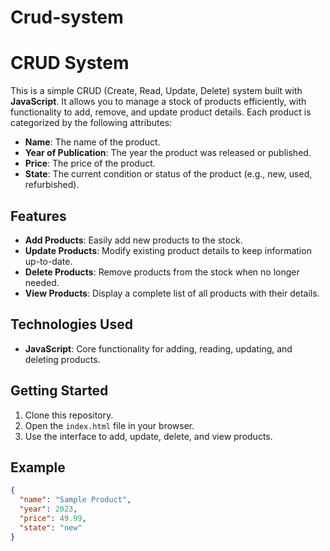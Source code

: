 # Crud-system
# CRUD System

This is a simple CRUD (Create, Read, Update, Delete) system built with **JavaScript**. It allows you to manage a stock of products efficiently, with functionality to add, remove, and update product details. Each product is categorized by the following attributes:

- **Name**: The name of the product.
- **Year of Publication**: The year the product was released or published.
- **Price**: The price of the product.
- **State**: The current condition or status of the product (e.g., new, used, refurbished).

## Features

- **Add Products**: Easily add new products to the stock.
- **Update Products**: Modify existing product details to keep information up-to-date.
- **Delete Products**: Remove products from the stock when no longer needed.
- **View Products**: Display a complete list of all products with their details.

## Technologies Used

- **JavaScript**: Core functionality for adding, reading, updating, and deleting products.

## Getting Started

1. Clone this repository.
2. Open the `index.html` file in your browser.
3. Use the interface to add, update, delete, and view products.

## Example

```json
{
  "name": "Sample Product",
  "year": 2023,
  "price": 49.99,
  "state": "new"
}

